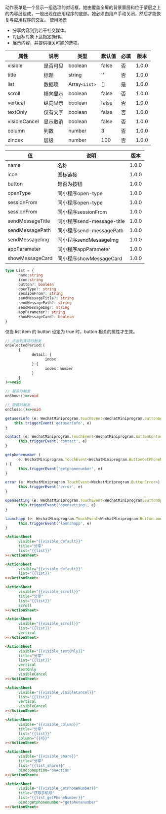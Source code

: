 <Description>
      <Text type='desc'>
           动作表单是一个显示一组选项的对话框，她由覆盖全屏的背景蒙层和位于蒙层之上的内容层组成，一般出现在应用程序的底部。她必须由用户手动关闭，然后才能恢复与应用程序的交互。
      </Text>
      <Text type='title'>使用场景</Text>
      <ul>
            <li>分享内容到到若干社交媒体。</li>
            <li>对目标对象下达指定操作。</li>
            <li>展示内容，并提供相关可能的选项。</li>
      </ul>
</Description>

| 属性 | 说明 | 类型 | 默认值 | 必填 | 版本 |
| - | - | - | - | - | - |
| visible | 是否可见 | boolean | false | 否 | 1.0.0 |
| title | 标题 | string | '' | 否 | 1.0.0 |
| list | 数据项 | Array`<List>` | [] | 是 | 1.0.0 |
| scroll | 横向显示 | boolean | false | 否 | 1.0.0 |
| vertical | 纵向显示 | boolean | false | 否 | 1.0.0 |
| textOnly | 仅有文字 | boolean | false | 否 | 1.0.0 |
| visibleCancel | 显示取消 | boolean | false | 否 | 1.0.0 |
| column | 列数 | number | 3 | 否 | 1.0.0 |
| zIndex | 层级 | number | 100 | 否 | 1.0.0 |

<Title>list</Title>

| 值 | 说明 | 版本 |
| - | - | - |
| name | 名称 | 1.0.0 |
| icon | 图标链接 | 1.0.0 |
| button | 是否为按钮 | 1.0.0 |
| openType | 同小程序open-type | 1.0.0 |
| sessionFrom | 同小程序open-type | 1.0.0 |
| sessionFrom | 同小程序sessionFrom | 1.0.0 |
| sendMessageTitle | 同小程序send-message-title | 1.0.0 |
| sendMessagePath | 同小程序send-messagePath | 1.0.0 |
| sendMessageImg | 同小程序sendMessageImg | 1.0.0 |
| appParameter | 同小程序appParameter | 1.0.0 |
| showMessageCard | 同小程序showMessageCard | 1.0.0 |

<Title>types</Title>

```typescript
type List = {
      name:string
      icon:string
      button?: boolean
      openType?: string
      sessionFrom?: string
      sendMessageTitle?: string
      sendMessagePath?: string
      sendMessageImg?: string
      appParameter?: string
      showMessageCard?: boolean
}
```

<Description type='warning'>
      仅当 list item 的 button 设定为 true 时，button 相关的属性才生效。 
</Description>

<Title>triggerEvents</Title>

```typescript
// 点击列表项时触发
onSelectedPeriod:(
      {
            detail: {
                  index
            }:{
                  index：number
            }
      }
)=>void

// 展示时触发
onShow:()=>void

// 隐藏时触发
onClose:()=>void

getuserinfo (e: WechatMiniprogram.TouchEvent<WechatMiniprogram.ButtonGetUserInfo>) {
	this.triggerEvent('getuserinfo', e)
}

contact (e: WechatMiniprogram.TouchEvent<WechatMiniprogram.ButtonContact>) {
      this.triggerEvent('contact', e)
}

getphonenumber (
      e: WechatMiniprogram.TouchEvent<WechatMiniprogram.ButtonGetPhoneNumber>
) {
      this.triggerEvent('getphonenumber', e)
}

error (e: WechatMiniprogram.TouchEvent<WechatMiniprogram.ButtonError>) {
      this.triggerEvent('error', e)
}

opensetting (e: WechatMiniprogram.TouchEvent<WechatMiniprogram.ButtonOpenSetting>) {
      this.triggerEvent('opensetting', e)
}

launchapp (e: WechatMiniprogram.TouchEvent<WechatMiniprogram.ButtonLaunchApp>) {
      this.triggerEvent('launchapp', e)
}
```

<Title>默认效果</Title>

```html
<ActionSheet
      visible="{{visible_default}}"
      title="分享"
      list="{{list}}"
></ActionSheet>
```

<Title>没有标题</Title>

```html
<ActionSheet
      visible="{{visible_default}}"
      list="{{list}}"
></ActionSheet>
```

<Title>横向滚动</Title>

```html
<ActionSheet
      visible="{{visible_scroll}}"
      title="分享"
      list="{{list}}"
      scroll
></ActionSheet>
```

<Title>纵向显示</Title>

```html
<ActionSheet
      visible="{{visible_scroll}}"
      list="{{list}}"
      vertical
></ActionSheet>
```

<Title>仅有文字</Title>

```html
<ActionSheet
      visible="{{visible_textOnly}}"
      title="分享"
      list="{{list}}"
      vertical
      textOnly
      visibleCancel
></ActionSheet>
```

<Title>显示取消</Title>

```html
<ActionSheet
      visible="{{visible_visibleCancel}}"
      list="{{list}}"
      vertical
      visibleCancel
></ActionSheet>
```

<Title>列数</Title>

```html
<ActionSheet
      visible="{{visible_column}}"
      title="分享"
      list="{{list}}"
      column="{{4}}"
></ActionSheet>
```

<Title>分享功能</Title>

```html
<ActionSheet
      visible="{{visible_share}}"
      title="分享"
      list="{{list_share}}"
      bind:onOption="onAction"
></ActionSheet>
```

<Title>获取手机号</Title>

```html
<ActionSheet
      visible="{{visible_getPhoneNumber}}"
      title="获取手机号"
      list="{{list_getPhoneNumber}}"
      bind:getphonenumber="getphonenumber"
></ActionSheet>
```